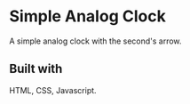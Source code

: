 # Simple Analog Clock
A simple analog clock with the second's arrow.

## Built with
HTML,
CSS,
Javascript.
